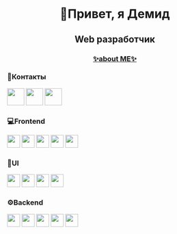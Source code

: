<div id="header" align="center">
    <h1>👋Привет, я Демид</h1>
    <h2>Web разработчик</h2>
    <h3><a href="https://demi9ka.vercel.app" target="_blank">✨about ME✨</a></h3>
    
</div>
<h3>💬Контакты</h3>
<div>
    <a href="https://t.me/demi9ka" target="_blank"><img width="40px" src="https://cdn.simpleicons.org/telegram"/></a>
    <a href="ttps://discord.com/users/812542562321039360" target="_blank"><img width="40px" src="https://cdn.simpleicons.org/discord"/></a>
    <a href="mailto:grazz1wmel@gmail.com"  target="_blank"><img width="40px" src="https://cdn.simpleicons.org/gmail"/></a>
</div>

<h3>💻Frontend</h3>

<div>
<img width="30px" src="https://cdn.simpleicons.org/typescript">
<img width="30px"  src="https://cdn.simpleicons.org/nextdotjs">
<img width="30px"  src="https://cdn.simpleicons.org/react">
<img width="30px" src="https://cdn.simpleicons.org/reactquery">
<img width="30px" src="https://cdn.simpleicons.org/mobx">
</div>

<h3>🎨UI</h3>

<div>
<img width="30px" src="https://cdn.simpleicons.org/tailwindcss">
<img width="30px" src="https://cdn.simpleicons.org/mantine">
<img width="30px" src="https://cdn.simpleicons.org/radixui">
<img width="30px" src="https://cdn.simpleicons.org/SASS">
</div>

<h3>⚙️Backend</h3>

<div>
<img width="30px" src="https://cdn.simpleicons.org/nestjs">
<img width="30px" src="https://cdn.simpleicons.org/express">
<img width="30px" src="https://cdn.simpleicons.org/postgresql">
<img width="30px" src="https://cdn.simpleicons.org/mysql">
<img width="30px" src="https://cdn.simpleicons.org/docker">
</div>
